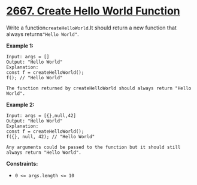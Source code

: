 # [2667. Create Hello World Function](https://leetcode.com/problems/create-hello-world-function/description/?envType=study-plan-v2&envId=30-days-of-javascript)

Write a function`createHelloWorld`.It should return a new function that always returns`"Hello World"`.

**Example 1:** 

```
Input: args = []
Output: "Hello World"
Explanation:
const f = createHelloWorld();
f(); // "Hello World"

The function returned by createHelloWorld should always return "Hello World".
```

**Example 2:** 

```
Input: args = [{},null,42]
Output: "Hello World"
Explanation:
const f = createHelloWorld();
f({}, null, 42); // "Hello World"

Any arguments could be passed to the function but it should still always return "Hello World".
```

**Constraints:** 

- `0 <= args.length <= 10`
